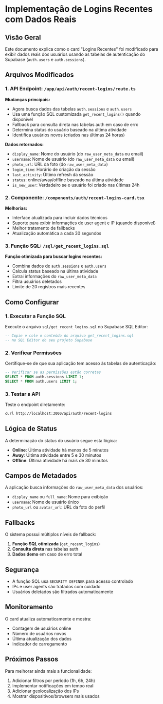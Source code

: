 # Implementação de Logins Recentes com Dados Reais

## Visão Geral

Este documento explica como o card "Logins Recentes" foi modificado para exibir dados reais dos usuários usando as tabelas de autenticação do Supabase (`auth.users` e `auth.sessions`).

## Arquivos Modificados

### 1. API Endpoint: `/app/api/auth/recent-logins/route.ts`

**Mudanças principais:**
- Agora busca dados das tabelas `auth.sessions` e `auth.users`
- Usa uma função SQL customizada `get_recent_logins()` quando disponível
- Fallback para consulta direta nas tabelas auth em caso de erro
- Determina status do usuário baseado na última atividade
- Identifica usuários novos (criados nas últimas 24 horas)

**Dados retornados:**
- `display_name`: Nome do usuário (do `raw_user_meta_data` ou email)
- `username`: Nome de usuário (do `raw_user_meta_data` ou email)
- `photo_url`: URL da foto (do `raw_user_meta_data`)
- `login_time`: Horário de criação da sessão
- `last_activity`: Último refresh da sessão
- `status`: online/away/offline baseado na última atividade
- `is_new_user`: Verdadeiro se o usuário foi criado nas últimas 24h

### 2. Componente: `/components/auth/recent-logins-card.tsx`

**Melhorias:**
- Interface atualizada para incluir dados técnicos
- Suporte para exibir informações de user agent e IP (quando disponível)
- Melhor tratamento de fallbacks
- Atualização automática a cada 30 segundos

### 3. Função SQL: `/sql/get_recent_logins.sql`

**Função otimizada para buscar logins recentes:**
- Combina dados de `auth.sessions` e `auth.users`
- Calcula status baseado na última atividade
- Extrai informações do `raw_user_meta_data`
- Filtra usuários deletados
- Limite de 20 registros mais recentes

## Como Configurar

### 1. Executar a Função SQL

Execute o arquivo `sql/get_recent_logins.sql` no Supabase SQL Editor:

```sql
-- Copie e cole o conteúdo do arquivo get_recent_logins.sql
-- no SQL Editor do seu projeto Supabase
```

### 2. Verificar Permissões

Certifique-se de que sua aplicação tem acesso às tabelas de autenticação:

```sql
-- Verificar se as permissões estão corretas
SELECT * FROM auth.sessions LIMIT 1;
SELECT * FROM auth.users LIMIT 1;
```

### 3. Testar a API

Teste o endpoint diretamente:

```bash
curl http://localhost:3000/api/auth/recent-logins
```

## Lógica de Status

A determinação do status do usuário segue esta lógica:

- **Online**: Última atividade há menos de 5 minutos
- **Away**: Última atividade entre 5 e 30 minutos  
- **Offline**: Última atividade há mais de 30 minutos

## Campos de Metadados

A aplicação busca informações do `raw_user_meta_data` dos usuários:

- `display_name` ou `full_name`: Nome para exibição
- `username`: Nome de usuário único
- `photo_url` ou `avatar_url`: URL da foto do perfil

## Fallbacks

O sistema possui múltiplos níveis de fallback:

1. **Função SQL otimizada** (`get_recent_logins`)
2. **Consulta direta** nas tabelas auth
3. **Dados demo** em caso de erro total

## Segurança

- A função SQL usa `SECURITY DEFINER` para acesso controlado
- IPs e user agents são tratados com cuidado
- Usuários deletados são filtrados automaticamente

## Monitoramento

O card atualiza automaticamente e mostra:

- Contagem de usuários online
- Número de usuários novos
- Última atualização dos dados
- Indicador de carregamento

## Próximos Passos

Para melhorar ainda mais a funcionalidade:

1. Adicionar filtros por período (1h, 6h, 24h)
2. Implementar notificações em tempo real
3. Adicionar geolocalização dos IPs
4. Mostrar dispositivos/browsers mais usados
